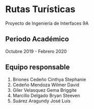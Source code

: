 # **Rutas Turísticas**
Proyecto de Ingeniería de Interfaces 9A
## Periodo Académico
Octubre 2019 - Febrero 2020
## Equipo responsable
 1. Briones Cedeño Cinthya Stephanie
 2. Cedeño Mendoza Wilmer David
 3. Giler Velasquez Gema Briggite
 4. Marcillo Delgado Bryan Steeven
 5. Suárez Aragundy José Luis